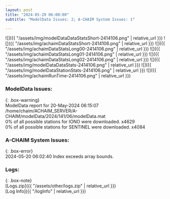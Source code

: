 ```yaml
---
layout: post
title: "2024-05-20 06:00:00"
subtitle: "ModelData Issues: 2; A-CHAIM System Issues: 1"

---
```


![]({{ "/assets/img/modelDataDataStatsShort-2414106.png" | relative_url }})
![]({{ "/assets/img/achaimDataStatsShort-2414106.png" | relative_url }})
![]({{ "/assets/img/achaimDataStatsLong00-2414106.png" | relative_url }})
![]({{ "/assets/img/achaimDataStatsLong01-2414106.png" | relative_url }})
![]({{ "/assets/img/achaimDataStatsLong02-2414106.png" | relative_url }})
![]({{ "/assets/img/modelDataDataStats-2414106.png" | relative_url }})
![]({{ "/assets/img/modelDataStationStats-2414106.png" | relative_url }})
![]({{ "/assets/img/achaimRunTime-2414106.png" | relative_url }})


### ModelData Issues:  
  
{: .box-warning}  
 ModelData report for 20-May-2024 06:15:07   
 /home/chaim/ACHAIM_SERVER/A-CHAIM/modelData/2024/141/06/modelData.mat   
 0% of all possible stations for IONO were downloaded. x4629   
 0% of all possible stations for SENTINEL were downloaded. x4084   
  
### A-CHAIM System Issues:  
  
{: .box-error}  
2024-05-20 06:02:40 Index exceeds array bounds.  

### Logs:  
  
{: .box-note}  
[Logs.zip]({{ "/assets/other/logs.zip" | relative_url }})  
[Log Info]({{ "/logInfo" | relative_url }})  

